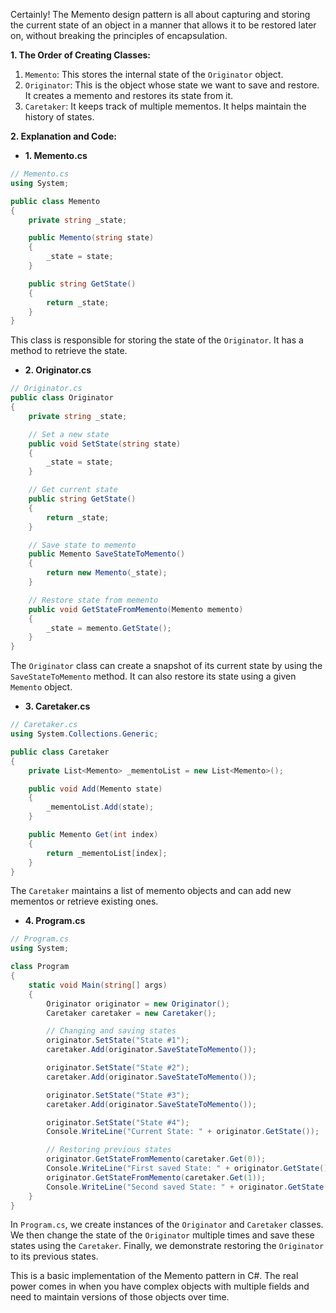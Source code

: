 Certainly! The Memento design pattern is all about capturing and storing the current state of an object in a manner that allows it to be restored later on, without breaking the principles of encapsulation.

**1. The Order of Creating Classes:**
1. `Memento`: This stores the internal state of the `Originator` object.
2. `Originator`: This is the object whose state we want to save and restore. It creates a memento and restores its state from it.
3. `Caretaker`: It keeps track of multiple mementos. It helps maintain the history of states.

**2. Explanation and Code:**

- **1. Memento.cs**
```csharp
// Memento.cs
using System;

public class Memento
{
    private string _state;

    public Memento(string state)
    {
        _state = state;
    }

    public string GetState()
    {
        return _state;
    }
}
```
This class is responsible for storing the state of the `Originator`. It has a method to retrieve the state.

- **2. Originator.cs**
```csharp
// Originator.cs
public class Originator
{
    private string _state;

    // Set a new state
    public void SetState(string state)
    {
        _state = state;
    }

    // Get current state
    public string GetState()
    {
        return _state;
    }

    // Save state to memento
    public Memento SaveStateToMemento()
    {
        return new Memento(_state);
    }

    // Restore state from memento
    public void GetStateFromMemento(Memento memento)
    {
        _state = memento.GetState();
    }
}
```
The `Originator` class can create a snapshot of its current state by using the `SaveStateToMemento` method. It can also restore its state using a given `Memento` object.

- **3. Caretaker.cs**
```csharp
// Caretaker.cs
using System.Collections.Generic;

public class Caretaker
{
    private List<Memento> _mementoList = new List<Memento>();

    public void Add(Memento state)
    {
        _mementoList.Add(state);
    }

    public Memento Get(int index)
    {
        return _mementoList[index];
    }
}
```
The `Caretaker` maintains a list of memento objects and can add new mementos or retrieve existing ones.

- **4. Program.cs**
```csharp
// Program.cs
using System;

class Program
{
    static void Main(string[] args)
    {
        Originator originator = new Originator();
        Caretaker caretaker = new Caretaker();

        // Changing and saving states
        originator.SetState("State #1");
        caretaker.Add(originator.SaveStateToMemento());

        originator.SetState("State #2");
        caretaker.Add(originator.SaveStateToMemento());

        originator.SetState("State #3");
        caretaker.Add(originator.SaveStateToMemento());

        originator.SetState("State #4");
        Console.WriteLine("Current State: " + originator.GetState());

        // Restoring previous states
        originator.GetStateFromMemento(caretaker.Get(0));
        Console.WriteLine("First saved State: " + originator.GetState());
        originator.GetStateFromMemento(caretaker.Get(1));
        Console.WriteLine("Second saved State: " + originator.GetState());
    }
}
```
In `Program.cs`, we create instances of the `Originator` and `Caretaker` classes. We then change the state of the `Originator` multiple times and save these states using the `Caretaker`. Finally, we demonstrate restoring the `Originator` to its previous states.

This is a basic implementation of the Memento pattern in C#. The real power comes in when you have complex objects with multiple fields and need to maintain versions of those objects over time.


